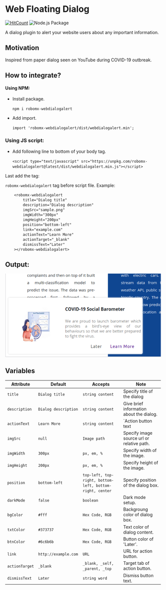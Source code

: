 # Web Floating Dialog
[![HitCount](http://hits.dwyl.com/RoboMx/web-dialog-alert.svg)](http://hits.dwyl.com/RoboMx/web-dialog-alert)
![Node.js Package](https://github.com/RoboMx/web-dialog-alert/workflows/Node.js%20Package/badge.svg)

A dialog plugin to alert your website users about any important information.

## Motivation
Inspired from paper dialog seen on YouTube during COVID-19 outbreak.

## How to integrate?

#### Using NPM:
* Install package.

    `npm i robomx-webdialogalert`

* Add import.

    `import 'robomx-webdialogalert/dist/webdialogalert.min';`


### Using JS script:
* Add following line to bottom of your body tag.

    `<script type="text/javascript" src="https://unpkg.com/robomx-webdialogalert@latest/dist/webdialogalert.min.js"></script>`

Last add the tag:

`robomx-webdialogalert` tag before script file.
    Example:

        <robomx-webdialogalert
            title="Dialog title"
            description="Dialog description"
            imgSrc="sample.png"
            imgWidth="300px"
            imgHeight="200px"
            position="bottom-left"
            link="example.com"
            actionText="Learn More"
            actionTarget="_blank"
            dismissText="Later"
        ></robomx-webdialogalert>

## Output:
<img src="assets/output.png">

## Variables

| Attribute | Default | Accepts | Note|
| --------- | ------- | --------|------- |
| `title`     | `Dialog title` | `string content`  | Specify title of the dialog |
| `description` | `Dialog description ` |  `string content` | Give brief information about the dialog.  |
| `actionText` | `Learn More` | `string content` | `Action button text |
| `imgSrc`  | `null` | `Image path` | Specify image source url or relative path. |
| `imgWidth`     | `300px` |    `px, em, %`     | Specify width of the image. |
| `imgHeight`    | `200px` | `px, em, %` | Specify height of the image. |
| `position`        | `bottom-left`  | `top-left, top-right, bottom-left, bottom-right, center`     | Specify position of the dialog box.       |
| `darkMode`        | `false`  | `boolean`     | Dark mode setup.       |
| `bgColor`        | `#fff`  | `Hex Code, RGB`     | Backgroung color of dialog box.       |
| `txtColor`        | `#373737`  | `Hex Code, RGB`     | Text color of dialog content. |
| `btnColor`        | `#6c6b6b`  | `Hex Code, RGB`     | Button color of 'Later'.       |
| `link`        | `http://example.com`  | `URL`     | URL for action button.       |
| `actionTarget`        | `_blank`  | `_blank, _self, _parent, _top`     | Target tab of action button.       |
| `dismissText`        | `Later`  | `string word`     | Dismiss button text.       |
